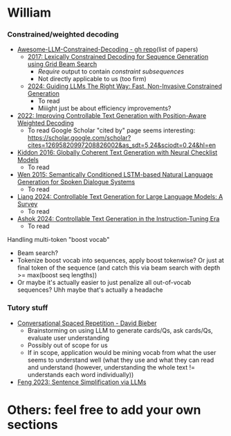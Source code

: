 # William 

### Constrained/weighted decoding
- [Awesome-LLM-Constrained-Decoding - gh repo](https://github.com/Saibo-creator/Awesome-LLM-Constrained-Decoding?tab=readme-ov-file)(list of papers)
	- [2017: Lexically Constrained Decoding for Sequence Generation using Grid Beam Search](https://aclanthology.org/P17-1141/)
		- *Require* output to contain *constraint subsequences*
		- Not directly applicable to us (too firm)
	- [2024: Guiding LLMs The Right Way: Fast, Non-Invasive Constrained Generation](https://arxiv.org/abs/2403.06988v1)
		- To read
		- Miiight just be about efficiency improvements?
- [2022: Improving Controllable Text Generation with Position-Aware Weighted Decoding](https://aclanthology.org/2022.findings-acl.272/)
	- To read
		Google Scholar "cited by" page seems interesting: https://scholar.google.com/scholar?cites=12695820997208826002&as_sdt=5,24&sciodt=0,24&hl=en
- [Kiddon 2016: Globally Coherent Text Generation with Neural Checklist Models](https://aclanthology.org/D16-1032/)
	- To read
- [Wen 2015: Semantically Conditioned LSTM-based Natural Language Generation for Spoken Dialogue Systems](https://aclanthology.org/D15-1199/)
	- To read
- [Liang 2024: Controllable Text Generation for Large Language Models: A Survey](https://arxiv.org/abs/2408.12599)
	- To read
- [Ashok 2024: Controllable Text Generation in the Instruction-Tuning Era](https://arxiv.org/abs/2405.01490)
	- To read

Handling multi-token "boost vocab"
- Beam search?
- Tokenize boost vocab into sequences, apply boost tokenwise? Or just at final token of the sequence (and catch this via beam search with depth >= max(boost seq lengths))
- Or maybe it's actually easier to just penalize all out-of-vocab sequences? Uhh maybe that's actually a headache

### Tutory stuff
- [Conversational Spaced Repetition - David Bieber](https://davidbieber.com/snippets/2024-03-04-conversational-spaced-repetition/)
	- Brainstorming on using LLM to generate cards/Qs, ask cards/Qs, evaluate user understanding
	- Possibly out of scope for us
	- If in scope, application would be mining vocab from what the user seems to understand well (what they use and what they can read and understand (however, understanding the whole text != understands each word individually))
- [Feng 2023: Sentence Simplification via LLMs](https://arxiv.org/abs/2302.11957)

# Others: feel free to add your own sections
